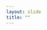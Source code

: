 ```yaml
---
layout: slide
title: ""
---
```


<section data-background-image="assets/images/Slide26.png" data-background-size="70%" data-background-position="center"></section>
